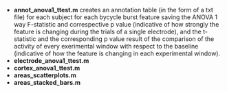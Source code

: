  - **annot_anova1_ttest.m** creates an annotation table (in the form of a txt file) for each subject for each bycycle burst feature saving the ANOVA 1 way F-statistic and correspective p value (indicative of how strongly the feature is changing during the trials of a single electrode), and the t-statistic and the corresponding p value result of the comparison of the activity of every exerimental window with respect to the baseline (indicative of how the feature is changing in each experimental window).
 - **electrode_anova1_ttest.m**
 - **cortex_anova1_ttest.m**
 - **areas_scatterplots.m**
 - **areas_stacked_bars.m**
